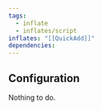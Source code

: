 ```yaml
---
tags:
  - inflate
  - inflates/script
inflates: "[[QuickAdd]]"
dependencies:
---
```

## Configuration

Nothing to do.